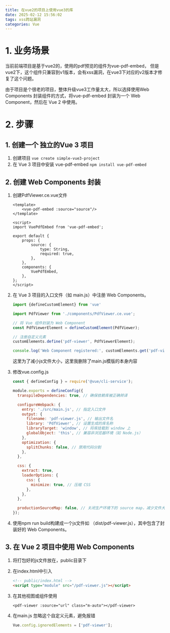 ```yaml
---
title: 在vue2的项目上使用vue3的库
date: 2025-02-12 15:56:02
tags: xss跨站漏洞
categories: Vue
---
```


# 1. 业务场景

当前前端项目是基于vue2的，使用的pdf预览的组件为vue-pdf-embed， 但是vue2下，这个组件只兼容到v1版本，会有xss漏洞，在vue3下对应的v2版本才修复了这个问题。

由于项目是个很老的项目，整体升级vue3工作量太大，所以选择使用Web Components 封装组件的方式，将vue-pdf-embed 封装为一个 Web Component，然后在 Vue 2 中使用。

# 2. 步骤

## 1. 创建一个 独立的Vue 3 项目

1. 创建项目 `vue create simple-vue3-project`
2. 在 Vue 3 项目中安装 vue-pdf-embed `npm install vue-pdf-embed`

## 2. 创建 Web Components 封装

1. 创建PdfViewer.ce.vue文件

   ```vue
   <template>
       <vue-pdf-embed :source="source"/>
   </template>
   
   <script>
   import VuePdfEmbed from 'vue-pdf-embed';
   
   export default {
       props: {
           source: {
               type: String,
               required: true,
           },
       },
       components: {
           VuePdfEmbed,
       },
   };
   </script>
   ```

   

2. 在 Vue 3 项目的入口文件（如 main.js）中注册 Web Components。

   ```js
   import {defineCustomElement} from 'vue'
   
   import PdfViewer from './components/PdfViewer.ce.vue';
   
   // 将 Vue 组件封装为 Web Component
   const PdfViewerElement = defineCustomElement(PdfViewer);
   
   // 注册自定义元素
   customElements.define('pdf-viewer', PdfViewerElement);
   
   console.log('Web Component registered:', customElements.get('pdf-viewer'));
   ```

   这里为了减小js文件大小，这里我删除了main.js模版的本身内容

3. 修改vue.config.js

   ```js
   const { defineConfig } = require('@vue/cli-service');
   
   module.exports = defineConfig({
     transpileDependencies: true, // 确保依赖库被正确转译
   
     configureWebpack: {
       entry: './src/main.js', // 指定入口文件
       output: {
         filename: 'pdf-viewer.js', // 输出文件名
         library: 'PdfViewer', // 设置生成的库名称
         libraryTarget: 'window', // 将库挂载到 window 上
         globalObject: 'this', // 兼容非浏览器环境（如 Node.js）
       },
       optimization: {
         splitChunks: false, // 禁用代码分割
       },
     },
   
     css: {
       extract: true,
       loaderOptions: {
         css: {
           minimize: true, // 压缩 CSS
         },
       },
     },
   
     productionSourceMap: false, // 关闭生产环境下的 source map，减少文件大小
   });
   ```

   

4. 使用npm run build构建成一个js文件如 （dist/pdf-viewer.js），其中包含了封装好的 Web Components。

## 3. 在 Vue 2 项目中使用 Web Components

1. 将打包好的js文件放在，public目录下

2. 在index.html中引入

   ```html
   <!-- public/index.html -->
   <script type="module" src="/pdf-viewer.js"></script>
   ```

3. 在其他视图或组件使用

   ```vue
   <pdf-viewer :source="url" class="m-auto"></pdf-viewer>
   ```

4. 在main.js 忽略这个自定义元素，避免报错

   ```js
   Vue.config.ignoredElements = ['pdf-viewer'];
   ```

   
